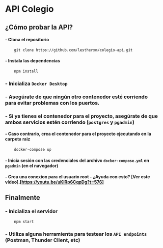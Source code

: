 # API Colegio

## ¿Cómo probar la API?

#### - Clona el repositorio 
```
    git clone https://github.com/lestherxm/colegio-api.git 
```
#### - Instala las dependencias
```
    npm install
```
### - Inicializa `Docker Desktop`
### - Asegúrate de que ningún otro contenedor esté corriendo para evitar problemas con los puertos.
### - Si ya tienes el contenedor para el proyecto, asegúrate de que ambos servicios estén corriendo (`postgres` y `pgadmin`)
#### - Caso contrario, crea el contenedor para el proyecto ejecutando en la carpeta raiz
```
    docker-compose up
```
#### - Inicia sesión con las credenciales del archivo `docker-compose.yml` en `pgadmin` (en el navegador)
#### - Crea una conexion para el usuario root - ¿Ayuda con esto? [Ver este video].[https://youtu.be/uKlRp6CqpDg?t=576]

## Finalmente
### - Inicializa el servidor
```
    npm start
```
### - Utiliza alguna herramienta para testear los `API endpoints` (Postman, Thunder Client, etc)


